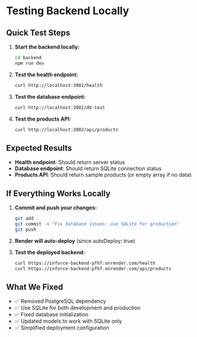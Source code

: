 # Testing Backend Locally

## Quick Test Steps

1. **Start the backend locally:**

   ```bash
   cd backend
   npm run dev
   ```

2. **Test the health endpoint:**

   ```bash
   curl http://localhost:3002/health
   ```

3. **Test the database endpoint:**

   ```bash
   curl http://localhost:3002/db-test
   ```

4. **Test the products API:**
   ```bash
   curl http://localhost:3002/api/products
   ```

## Expected Results

- **Health endpoint**: Should return server status
- **Database endpoint**: Should return SQLite connection status
- **Products API**: Should return sample products (or empty array if no data)

## If Everything Works Locally

1. **Commit and push your changes:**

   ```bash
   git add .
   git commit -m "Fix database issues: use SQLite for production"
   git push
   ```

2. **Render will auto-deploy** (since autoDeploy: true)

3. **Test the deployed backend:**
   ```bash
   curl https://inforce-backend-pfhf.onrender.com/health
   curl https://inforce-backend-pfhf.onrender.com/api/products
   ```

## What We Fixed

- ✅ Removed PostgreSQL dependency
- ✅ Use SQLite for both development and production
- ✅ Fixed database initialization
- ✅ Updated models to work with SQLite only
- ✅ Simplified deployment configuration
